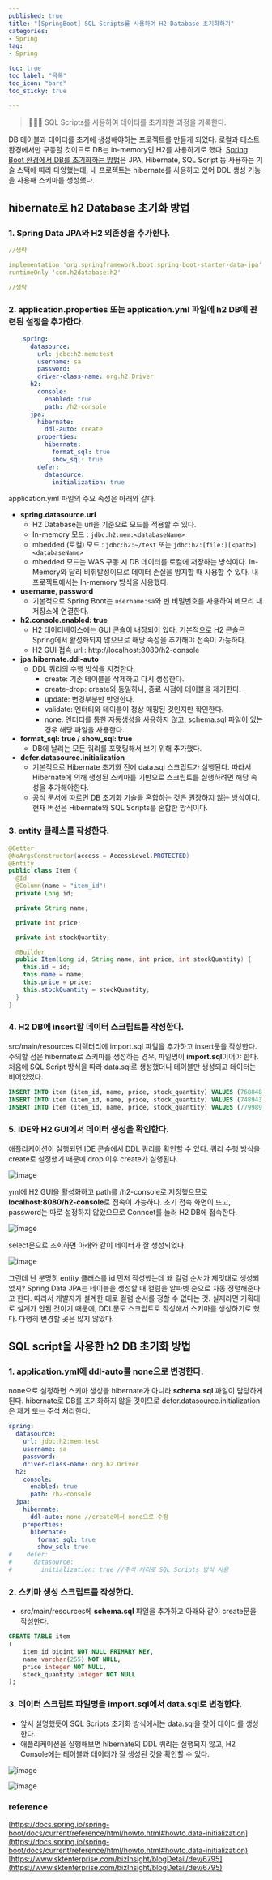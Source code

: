 ```yaml
---
published: true
title: "[SpringBoot] SQL Scripts를 사용하여 H2 Database 초기화하기"
categories: 
- Spring
tag:
- Spring

toc: true
toc_label: "목록"
toc_icon: "bars"
toc_sticky: true

---
```

> 👩🏻‍💻 SQL Scripts를 사용하여 데이터를 초기화한 과정을 기록한다.

DB 테이블과 데이터를 초기에 생성해야하는 프로젝트를 만들게 되었다. 로컬과 테스트 환경에서만 구동할 것이므로 DB는 in-memory인 H2를 사용하기로 했다.
[Spring Boot 환경에서 DB를 초기화하는 방법](https://docs.spring.io/spring-boot/docs/current/reference/html/howto.html#howto.data-initialization)은 JPA, Hibernate, SQL Script 등 사용하는 기술 스택에 따라 다양했는데,
내 프로젝트는 hibernate를 사용하고 있어 DDL 생성 기능을 사용해 스키마를 생성했다. 

## hibernate로 h2 Database 초기화 방법

### 1. Spring Data JPA와 H2 의존성을 추가한다.
```yaml
//생략

implementation 'org.springframework.boot:spring-boot-starter-data-jpa'
runtimeOnly 'com.h2database:h2'

//생략
```

### 2. application.properties 또는 application.yml 파일에 h2 DB에 관련된 설정을 추가한다.
```yaml
    spring:
      datasource:
        url: jdbc:h2:mem:test
        username: sa
        password:
        driver-class-name: org.h2.Driver
      h2:
        console:
          enabled: true
          path: /h2-console
      jpa:
        hibernate:
          ddl-auto: create
        properties:
          hibernate:
            format_sql: true
            show_sql: true
        defer:
          datasource:
            initialization: true
```
application.yml 파일의 주요 속성은 아래와 같다.
* **spring.datasource.url**
  * H2 Database는 url을 기준으로 모드를 적용할 수 있다.
  * In-memory 모드 : `jdbc:h2:mem:<databaseName>`
  * mbedded (로컬) 모드 : `jdbc:h2:~/test` 또는 `jdbc:h2:[file:][<path>]<databaseName>`
  * mbedded 모드는 WAS 구동 시 DB 데이터를 로컬에 저장하는 방식이다. In-Memory와 달리 비휘발성이므로 데이터 손실을 방지할 때 사용할 수 있다. 내 프로젝트에서는 In-memory 방식을 사용했다.
* **username, password**
  * 기본적으로 Spring Boot는 `username:sa`와 빈 비밀번호를 사용하여 메모리 내 저장소에 연결한다.
* **h2.console.enabled: true**
  * H2 데이터베이스에는 GUI 콘솔이 내장되어 있다. 기본적으로 H2 콘솔은 Spring에서 활성화되지 않으므로 해당 속성을 추가해야 접속이 가능하다.
  * H2 GUI 접속 url : http://localhost:8080/h2-console
* **jpa.hibernate.ddl-auto**
  * DDL 쿼리의 수행 방식을 지정한다. 
    * create: 기존 테이블을 삭제하고 다시 생성한다.
    * create-drop: create와 동일하나, 종료 시점에 테이블을 제거한다.
    * update: 변경부분만 반영한다.
    * validate: 엔터티와 테이블이 정상 매핑된 것인지만 확인한다.
    * none: 엔터티를 통한 자동생성을 사용하지 않고, schema.sql 파일이 있는경우 해당 파일을 사용한다.
* **format_sql: true / show_sql: true**
  * DB에 날리는 모든 쿼리를 포맷팅해서 보기 위해 추가했다.
* **defer.datasource.initialization**
  * 기본적으로 Hibernate 초기화 전에 data.sql 스크립트가 실행된다. 따라서 Hibernate에 의해 생성된 스키마를 기반으로 스크립트를 실행하려면 해당 속성을 추가해야한다. 
  * 공식 문서에 따르면 DB 초기화 기술을 혼합하는 것은 권장하지 않는 방식이다. 현재 버전은 Hibernate와 SQL Scripts를 혼합한 방식이다.

### 3. entity 클래스를 작성한다.

```java
@Getter
@NoArgsConstructor(access = AccessLevel.PROTECTED)
@Entity
public class Item {
  @Id
  @Column(name = "item_id")
  private Long id;

  private String name;

  private int price;

  private int stockQuantity;

  @Builder
  public Item(Long id, String name, int price, int stockQuantity) {
    this.id = id;
    this.name = name;
    this.price = price;
    this.stockQuantity = stockQuantity;
  }
}
```

### 4. H2 DB에 insert할 데이터 스크립트를 작성한다.
src/main/resources 디렉터리에 import.sql 파일을 추가하고 insert문을 작성한다. <br /> 
주의할 점은 hibernate로 스키마를 생성하는 경우, 파일명이 **import.sql**이어야 한다. 처음에 SQL Script 방식을 따라 data.sql로 생성했더니 테이블만 생성되고 데이터는 비어있었다.

```sql
INSERT INTO item (item_id, name, price, stock_quantity) VALUES (768848, '오리털 잠바', 21000, 45);
INSERT INTO item (item_id, name, price, stock_quantity) VALUES (748943, '잠옷 세트', 19000, 89);
INSERT INTO item (item_id, name, price, stock_quantity) VALUES (779989, '남성 반팔티', 35000, 43);
```

### 5. IDE와 H2 GUI에서 데이터 생성을 확인한다.
애플리케이션이 실행되면 IDE 콘솔에서 DDL 쿼리를 확인할 수 있다. 쿼리 수행 방식을 create로 설정했기 때문에 drop 이후 create가 실행된다.

![image](https://github.com/bokyoung89/Pharmacy-Recommendation-Version-Management/assets/58727604/2d1cd508-aef7-4df5-8d87-3cab87d67865)

yml에 H2 GUI을 활성화하고 path를 /h2-console로 지정했으므로 **localhost:8080/h2-console**로 접속이 가능하다. 초기 접속 화면이 뜨고, password는 따로 설정하지 않았으므로 Conncet를 눌러 H2 DB에 접속한다. 

![image](https://github.com/bokyoung89/Pharmacy-Recommendation-Version-Management/assets/58727604/c9f5192d-5804-4e82-b242-8155b9eeacd4)

select문으로 조회하면 아래와 같이 데이터가 잘 생성되었다.

![image](https://github.com/bokyoung89/Pharmacy-Recommendation-Version-Management/assets/58727604/a4e4a86b-bb6b-4930-9d9f-083616d971d2)

그런데 난 분명히 entity 클래스를 id 먼저 작성했는데 왜 컬럼 순서가 제멋대로 생성되었지? Spring Data JPA는 테이블을 생성할 때 컬럼을 알파벳 순으로 자동 정렬해준다고 한다.
따라서 개발자가 설계한 대로 컬럼 순서를 정할 수 없다는 것. 실제라면 기획대로 설계가 안된 것이기 때문에, DDL문도 스크립트로 작성해서 스키마를 생성하기로 했다. 다행히 변경할 곳은 많지 않았다.

## SQL script을 사용한 h2 DB 초기화 방법
### 1. application.yml에 ddl-auto를 none으로 변경한다.
none으로 설정하면 스키마 생성을 hibernate가 아니라 **schema.sql** 파일이 담당하게 된다.
hibernate로 DB를 초기화하지 않을 것이므로 defer.datasource.initialization은 제거 또는 주석 처리한다.

```yaml
spring:
  datasource:
    url: jdbc:h2:mem:test
    username: sa
    password:
    driver-class-name: org.h2.Driver
  h2:
    console:
      enabled: true
      path: /h2-console
  jpa:
    hibernate:
      ddl-auto: none //create에서 none으로 수정
    properties:
      hibernate:
        format_sql: true
        show_sql: true
#    defer:
#      datasource:
#        initialization: true //주석 처리로 SQL Scripts 방식 사용
```

### 2. 스키마 생성 스크립트를 작성한다.
* src/main/resources에 **schema.sql** 파일을 추가하고 아래와 같이 create문을 작성한다.

```sql
CREATE TABLE item
(
    item_id bigint NOT NULL PRIMARY KEY,
    name varchar(255) NOT NULL,
    price integer NOT NULL,
    stock_quantity integer NOT NULL
);
```

### 3. 데이터 스크립트 파일명을 import.sql에서 data.sql로 변경한다.
* 앞서 설명했듯이 SQL Scripts 초기화 방식에서는 data.sql을 찾아 데이터를 생성한다.
* 애플리케이션을 실행해보면 hibernate의 DDL 쿼리는 실행되지 않고, H2 Console에는 테이블과 데이터가 잘 생성된 것을 확인할 수 있다.

![image](https://github.com/bokyoung89/Pharmacy-Recommendation-Version-Management/assets/58727604/232ae1f8-831d-41df-b143-61fad62b2806)

![image](https://github.com/bokyoung89/Pharmacy-Recommendation-Version-Management/assets/58727604/a4e4a86b-bb6b-4930-9d9f-083616d971d2)


### reference

[https://docs.spring.io/spring-boot/docs/current/reference/html/howto.html#howto.data-initialization](https://docs.spring.io/spring-boot/docs/current/reference/html/howto.html#howto.data-initialization)
[https://www.sktenterprise.com/bizInsight/blogDetail/dev/6795](https://www.sktenterprise.com/bizInsight/blogDetail/dev/6795)

